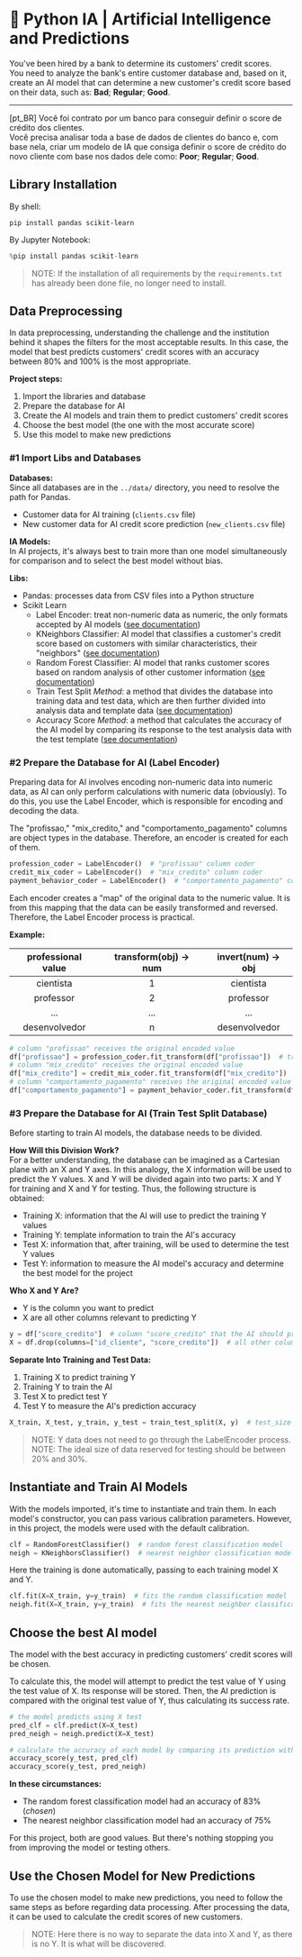 # 🧠 Python IA | Artificial Intelligence and Predictions

You've been hired by a bank to determine its customers' credit scores.  
You need to analyze the bank's entire customer database and, based on it, create
an AI model that can determine a new customer's credit score based on their
data, such as: **Bad**; **Regular**; **Good**.

---

\[pt_BR\] Você foi contrato por um banco para conseguir definir o score de
crédito dos clientes.  
Você precisa analisar toda a base de dados de clientes do banco e, com base
nela, criar um modelo de IA que consiga definir o score de crédito do novo
cliente com base nos dados dele como: **Poor**; **Regular**; **Good**.

## Library Installation

By shell:

```shell
pip install pandas scikit-learn
```

By Jupyter Notebook:

```python
%pip install pandas scikit-learn
```

> NOTE: If the installation of all requirements by the ` requirements.txt ` has
> already been done file, no longer need to install.

## Data Preprocessing

In data preprocessing, understanding the challenge and the institution behind it
shapes the filters for the most acceptable results. In this case, the model that
best predicts customers' credit scores with an accuracy between 80% and 100% is
the most appropriate.

**Project steps:**

1. Import the libraries and database
2. Prepare the database for AI
3. Create the AI ​​models and train them to predict customers' credit scores
4. Choose the best model (the one with the most accurate score)
5. Use this model to make new predictions

### #1 Import Libs and Databases

**Databases:**  
Since all databases are in the ` ../data/ ` directory, you need to resolve the
path for Pandas.

* Customer data for AI training (` clients.csv ` file)
* New customer data for AI credit score prediction (` new_clients.csv ` file)

**IA Models:**  
In AI projects, it's always best to train more than one model simultaneously for
comparison and to select the best model without bias.

**Libs:**  

* Pandas: processes data from CSV files into a Python structure
* Scikit Learn
  * Label Encoder: treat non-numeric data as numeric, the only formats accepted by AI models ([see documentation](https://scikit-learn.org/stable/modules/generated/sklearn.preprocessing.LabelEncoder.html#sklearn.preprocessing.LabelEncoder))
  * KNeighbors Classifier: AI model that classifies a customer's credit score based on customers with similar characteristics, their "neighbors" ([see documentation](https://scikit-learn.org/stable/modules/generated/sklearn.neighbors.KNeighborsClassifier.html#sklearn.neighbors.KNeighborsClassifier))
  * Random Forest Classifier: AI model that ranks customer scores based on random analysis of other customer information ([see documentation](https://scikit-learn.org/stable/modules/generated/sklearn.ensemble.RandomForestClassifier.html#sklearn.ensemble.RandomForestClassifier))
  * Train Test Split *Method*: a method that divides the database into training data and test data, which are then further divided into analysis data and template data ([see documentation](https://scikit-learn.org/stable/modules/generated/sklearn.model_selection.train_test_split.html#sklearn.model_selection.train_test_split))
  * Accuracy Score *Method*: a method that calculates the accuracy of the AI ​​model by comparing its response to the test analysis data with the test template ([see documentation](https://scikit-learn.org/stable/modules/generated/sklearn.metrics.accuracy_score.html#sklearn.metrics.accuracy_score))

### #2 Prepare the Database for AI (Label Encoder)

Preparing data for AI involves encoding non-numeric data into numeric data, as
AI can only perform calculations with numeric data (obviously). To do this, you
use the Label Encoder, which is responsible for encoding and decoding the data.

The "profissao," "mix_credito," and "comportamento_pagamento" columns are object
types in the database. Therefore, an encoder is created for each of them.

```python
profession_coder = LabelEncoder()  # "profissao" column coder
credit_mix_coder = LabelEncoder()  # "mix_credito" column coder
payment_behavior_coder = LabelEncoder()  # "comportamento_pagamento" column coder
```

Each encoder creates a "map" of the original data to the numeric value. It is
from this mapping that the data can be easily transformed and reversed.
Therefore, the Label Encoder process is practical.

**Example:**

| professional value | transform(obj) -> num | invert(num) -> obj |
| :----------------: | :-------------------: | :----------------: |
| cientista          |  1                    | cientista          |
| professor          |  2                    | professor          |
| ...                |  ...                  | ...                |
| desenvolvedor      |  n                    | desenvolvedor      |

```py
# column "profissao" receives the original encoded value
df["profissao"] = profession_coder.fit_transform(df["profissao"])  # transforme the value of the "profissao" column from object to number
# column "mix_credito" receives the original encoded value
df["mix_credito"] = credit_mix_coder.fit_transform(df["mix_credito"])  # transforme the value of the "mix_credito" column from object to number
# column "comportamento_pagamento" receives the original encoded value
df["comportamento_pagamento"] = payment_behavior_coder.fit_transform(df["comportamento_pagamento"])  # transforme the value of the "comportamento_pagamento" column from object to number
```

### #3 Prepare the Database for AI (Train Test Split Database)

Before starting to train AI models, the database needs to be divided.

**How ​​Will this Division Work?**  
For a better understanding, the database can be imagined as a Cartesian plane
with an X and Y axes. In this analogy, the X information will be used to predict
the Y values. X and Y will be divided again into two parts: X and Y for training
and X and Y for testing. Thus, the following structure is obtained:

* Training X: information that the AI ​​will use to predict the training Y values
* Training Y: template information to train the AI's accuracy
* Test X: information that, after training, will be used to determine the test Y values
* Test Y: information to measure the AI ​​model's accuracy and determine the best model for the project

**Who X and Y Are?**

* Y is the column you want to predict
* X are all other columns relevant to predicting Y

```python
y = df["score_credito"]  # column "score_credito" that the AI ​​should predict
X = df.drop(columns=["id_cliente", "score_credito"])  # all other columns except "id_cliente" and "score_credito"
```

**Separate Into Training and Test Data:**

1. Training X to predict training Y
2. Training Y to train the AI
3. Test X to predict test Y
4. Test Y to measure the AI's prediction accuracy

```python
X_train, X_test, y_train, y_test = train_test_split(X, y)  # test_size default = 0.25
```

> NOTE: Y data does not need to go through the LabelEncoder process.  
> NOTE: The ideal size of data reserved for testing should be between
> 20% and 30%.

## Instantiate and Train AI Models

With the models imported, it's time to instantiate and train them. In each
model's constructor, you can pass various calibration parameters. However, in
this project, the models were used with the default calibration.

```python
clf = RandomForestClassifier()  # random forest classification model
neigh = KNeighborsClassifier()  # nearest neighbor classification model
```

Here the training is done automatically, passing to each training model X and Y.

```python
clf.fit(X=X_train, y=y_train)  # fits the random classification model
neigh.fit(X=X_train, y=y_train)  # fits the nearest neighbor classification model
```

## Choose the best AI model

The model with the best accuracy in predicting customers' credit scores will be
chosen.

To calculate this, the model will attempt to predict the test value of Y using
the test value of X. Its response will be stored. Then, the AI ​​prediction is
compared with the original test value of Y, thus calculating its success rate.

```python
# the model predicts using X test
pred_clf = clf.predict(X=X_test)
pred_neigh = neigh.predict(X=X_test)

# calculate the accuracy of each model by comparing its prediction with the test Y value
accuracy_score(y_test, pred_clf)
accuracy_score(y_test, pred_neigh)
```

**In these circumstances:**

* The random forest classification model had an accuracy of 83% (*chosen*)
* The nearest neighbor classification model had an accuracy of 75%

For this project, both are good values. But there's nothing stopping you from
improving the model or testing others.

## Use the Chosen Model for New Predictions

To use the chosen model to make new predictions, you need to follow the same
steps as before regarding data processing. After processing the data, it can be
used to calculate the credit scores of new customers.

> NOTE: Here there is no way to separate the data into X and Y, as there is no
> Y. It is what will be discovered.
